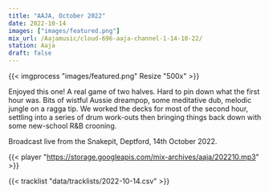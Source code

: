 ```yaml
---
title: "AAJA, October 2022"
date: 2022-10-14
images: ["images/featured.png"]
mix_url: /Aajamusic/cloud-696-aaja-channel-1-14-10-22/
station: Aaja
draft: false
---
```


{{< imgprocess "images/featured.png" Resize "500x" >}}

Enjoyed this one! A real game of two halves. Hard to pin down what the first hour was. Bits of wistful Aussie dreampop, some meditative dub, melodic jungle on a ragga tip. We worked the decks for most of the second hour, settling into a series of drum work-outs then bringing things back down with some new-school R&B crooning.

Broadcast live from the Snakepit, Deptford, 14th October 2022.

{{< player "https://storage.googleapis.com/mix-archives/aaja/202210.mp3" >}}

{{< tracklist "data/tracklists/2022-10-14.csv" >}}
